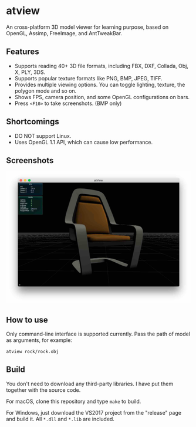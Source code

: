 # atview

An cross-platform 3D model viewer for learning purpose, based on OpenGL, Assimp, FreeImage, and AntTweakBar.

## Features

* Supports reading 40+ 3D file formats, including FBX, DXF, Collada, Obj, X, PLY, 3DS.
* Supports popular texture formats like PNG, BMP, JPEG, TIFF.
* Provides multiple viewing options. You can toggle lighting, texture, the polygon mode and so on.
* Shows FPS, camera position, and some OpenGL configurations on bars.
* Press `<F10>` to take screenshots. (BMP only)

## Shortcomings

* DO NOT support Linux.
* Uses OpenGL 1.1 API, which can cause low performance.

## Screenshots

![](screenshots/screenshot.jpg)

## How to use

Only command-line interface is supported currently. Pass the path of model as arguments, for example:

```
atview rock/rock.obj
```

## Build

You don't need to download any third-party libraries. I have put them together with the source code.

For macOS, clone this repository and type `make` to build.

For Windows, just download the VS2017 project from the "release" page and build it. All `*.dll` and `*.lib` are included.
